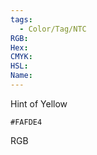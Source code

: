 ```yaml
---
tags:
  - Color/Tag/NTC
RGB:
Hex:
CMYK:
HSL:
Name:
---
```

Hint of Yellow
```palette
#FAFDE4
```
RGB

